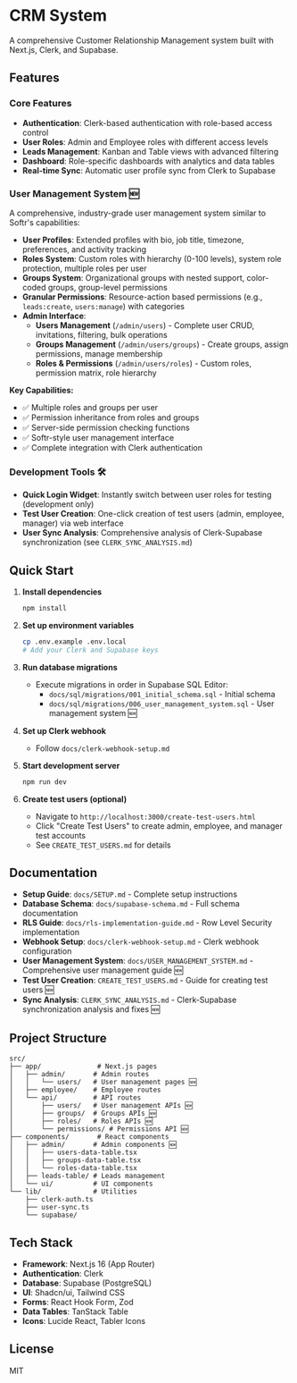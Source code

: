 # CRM System

A comprehensive Customer Relationship Management system built with Next.js, Clerk, and Supabase.

## Features

### Core Features
- **Authentication**: Clerk-based authentication with role-based access control
- **User Roles**: Admin and Employee roles with different access levels
- **Leads Management**: Kanban and Table views with advanced filtering
- **Dashboard**: Role-specific dashboards with analytics and data tables
- **Real-time Sync**: Automatic user profile sync from Clerk to Supabase

### User Management System 🆕
A comprehensive, industry-grade user management system similar to Softr's capabilities:

- **User Profiles**: Extended profiles with bio, job title, timezone, preferences, and activity tracking
- **Roles System**: Custom roles with hierarchy (0-100 levels), system role protection, multiple roles per user
- **Groups System**: Organizational groups with nested support, color-coded groups, group-level permissions
- **Granular Permissions**: Resource-action based permissions (e.g., `leads:create`, `users:manage`) with categories
- **Admin Interface**: 
  - **Users Management** (`/admin/users`) - Complete user CRUD, invitations, filtering, bulk operations
  - **Groups Management** (`/admin/users/groups`) - Create groups, assign permissions, manage membership
  - **Roles & Permissions** (`/admin/users/roles`) - Custom roles, permission matrix, role hierarchy

**Key Capabilities:**
- ✅ Multiple roles and groups per user
- ✅ Permission inheritance from roles and groups
- ✅ Server-side permission checking functions
- ✅ Softr-style user management interface
- ✅ Complete integration with Clerk authentication

### Development Tools 🛠️
- **Quick Login Widget**: Instantly switch between user roles for testing (development only)
- **Test User Creation**: One-click creation of test users (admin, employee, manager) via web interface
- **User Sync Analysis**: Comprehensive analysis of Clerk-Supabase synchronization (see `CLERK_SYNC_ANALYSIS.md`)

## Quick Start

1. **Install dependencies**
   ```bash
   npm install
   ```

2. **Set up environment variables**
   ```bash
   cp .env.example .env.local
   # Add your Clerk and Supabase keys
   ```

3. **Run database migrations**
   - Execute migrations in order in Supabase SQL Editor:
     - `docs/sql/migrations/001_initial_schema.sql` - Initial schema
     - `docs/sql/migrations/006_user_management_system.sql` - User management system 🆕

4. **Set up Clerk webhook**
   - Follow `docs/clerk-webhook-setup.md`

5. **Start development server**
   ```bash
   npm run dev
   ```

6. **Create test users (optional)**
   - Navigate to `http://localhost:3000/create-test-users.html`
   - Click "Create Test Users" to create admin, employee, and manager test accounts
   - See `CREATE_TEST_USERS.md` for details

## Documentation

- **Setup Guide**: `docs/SETUP.md` - Complete setup instructions
- **Database Schema**: `docs/supabase-schema.md` - Full schema documentation
- **RLS Guide**: `docs/rls-implementation-guide.md` - Row Level Security implementation
- **Webhook Setup**: `docs/clerk-webhook-setup.md` - Clerk webhook configuration
- **User Management System**: `docs/USER_MANAGEMENT_SYSTEM.md` - Comprehensive user management guide 🆕
- **Test User Creation**: `CREATE_TEST_USERS.md` - Guide for creating test users 🆕
- **Sync Analysis**: `CLERK_SYNC_ANALYSIS.md` - Clerk-Supabase synchronization analysis and fixes 🆕

## Project Structure

```
src/
├── app/              # Next.js pages
│   ├── admin/       # Admin routes
│   │   └── users/   # User management pages 🆕
│   ├── employee/    # Employee routes
│   └── api/         # API routes
│       ├── users/   # User management APIs 🆕
│       ├── groups/  # Groups APIs 🆕
│       ├── roles/   # Roles APIs 🆕
│       └── permissions/ # Permissions API 🆕
├── components/       # React components
│   ├── admin/       # Admin components 🆕
│   │   ├── users-data-table.tsx
│   │   ├── groups-data-table.tsx
│   │   └── roles-data-table.tsx
│   ├── leads-table/ # Leads management
│   └── ui/          # UI components
└── lib/             # Utilities
    ├── clerk-auth.ts
    ├── user-sync.ts
    └── supabase/
```

## Tech Stack

- **Framework**: Next.js 16 (App Router)
- **Authentication**: Clerk
- **Database**: Supabase (PostgreSQL)
- **UI**: Shadcn/ui, Tailwind CSS
- **Forms**: React Hook Form, Zod
- **Data Tables**: TanStack Table
- **Icons**: Lucide React, Tabler Icons

## License

MIT
